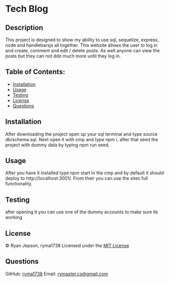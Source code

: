 # Tech Blog
##  Description
This project is designed to show my ability to use sql, sequelize, express, node and handlebarsjs all together. This website allows the user to log in and create, comment and edit / delete posts. As well anyone can view the posts but they can not ddo much more until they log in.

## Table of Contents:
* [Installation](#installation)
* [Usage](#usage)
* [Testing](#testing)
* [License](#license)
* [Questions](#questions)

## Installation
After downloading the project open up your sql terminal and type source db/schema.sql. Next open it with cmp and type npm i, after that seed the project with dummy data by typing npm run seed. 

## Usage
After you have it installed type npm start in the cmp and by default it should deploy to http://localhost:3001/. From their you can use the sites full functionality.

## Testing
after opening it you can use one of the dummy accounts to make sure its working

## License

© Ryan Jepson, ryma1738
Licensed under the [MIT License](LICENSE)
        

## Questions
GitHub: [ryma1738](https://github.com/ryma1738)
Email: <rymaster.cs@gmail.com>
